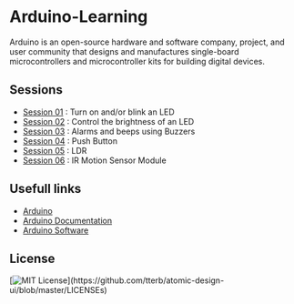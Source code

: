 # Arduino-Learning

Arduino is an open-source hardware and software company, project, and user community that designs and manufactures single-board microcontrollers and microcontroller kits for building digital devices.

## Sessions 

- [Session 01](https://github.com/sasankaweera123/Arduino-Learning/tree/main/Session_01) : Turn on and/or blink an LED
- [Session 02](https://github.com/sasankaweera123/Arduino-Learning/tree/main/Session_02) : Control the brightness of an LED
- [Session 03](https://github.com/sasankaweera123/Arduino-Learning/tree/main/Session_03) : Alarms and beeps using Buzzers
- [Session 04](https://github.com/sasankaweera123/Arduino-Learning/tree/main/Session_04) : Push Button
- [Session 05](https://github.com/sasankaweera123/Arduino-Learning/tree/main/Session_05) : LDR
- [Session 06](https://github.com/sasankaweera123/Arduino-Learning/tree/main/Session_06) : IR Motion Sensor Module


## Usefull links

- [Arduino](https://www.arduino.cc/)
- [Arduino Documentation](https://docs.arduino.cc/)
- [Arduino Software](https://www.arduino.cc/en/software)


## License

[![MIT License](https://img.shields.io/apm/l/atomic-design-ui.svg?)](https://github.com/tterb/atomic-design-ui/blob/master/LICENSEs)
